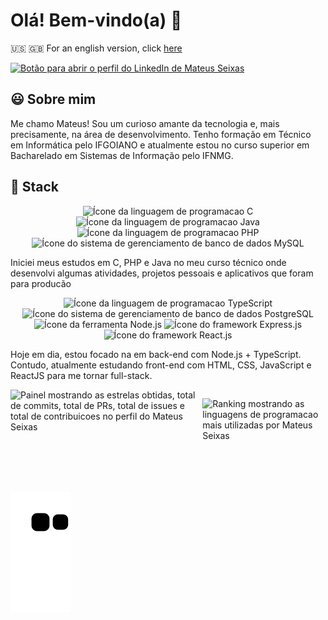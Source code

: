 <div id="sobre_mim">
  <h1> Olá! Bem-vindo(a) 👋 </h1>
  <p>🇺🇸 🇬🇧 For an english version, click <a href="README-EN.md">here</a></p>
  <a href="https://www.linkedin.com/in/mateuseixas/">
    <img src="https://img.shields.io/badge/LinkedIn-181424?style=for-the-badge&logo=linkedin&logoColor=white"
      alt="Botão para abrir o perfil do LinkedIn de Mateus Seixas">
  </a>
  <h2>😃 Sobre mim</h2>
  <p>Me chamo Mateus! Sou um curioso amante da tecnologia e, mais precisamente, na área de desenvolvimento. Tenho
    formação em Técnico em Informática pelo IFGOIANO e atualmente estou no curso superior em Bacharelado em Sistemas de
    Informação pelo IFNMG.</p>
</div>
<div id="stack">
  <h2>🧠 Stack</h2>

  <div class="imagens-tech" align="center">
    <img src="https://img.shields.io/badge/C-d43a7a?style=for-the-badge&logo=c&logoColor=white"
      alt="Ícone da linguagem de programacao C">
    <img src="https://img.shields.io/badge/Java-d43a7a?style=for-the-badge&logo=java&logoColor=white"
      alt="Ícone da linguagem de programacao Java">
    <img src="https://img.shields.io/badge/PHP-d43a7a?style=for-the-badge&logo=php&logoColor=white"
      alt="Ícone da linguagem de programacao PHP">
    <img src="https://img.shields.io/badge/MySQL-d43a7a?style=for-the-badge&logo=mysql&logoColor=white"
      alt="Ícone do sistema de gerenciamento de banco de dados MySQL">
  </div>

  <p>Iniciei meus estudos em C, PHP e Java no meu curso técnico onde desenvolvi algumas atividades, projetos pessoais e
    aplicativos que foram para producão</p>
  
  <div class="imagens-tech" align="center">
    <img src="https://img.shields.io/badge/TypeScript-181424?style=for-the-badge&logo=typescript&logoColor=white"
      alt="Ícone da linguagem de programacao TypeScript">
    <img src="https://img.shields.io/badge/PostgreSQL-181424?style=for-the-badge&logo=postgresql&logoColor=white"
      alt="Ícone do sistema de gerenciamento de banco de dados PostgreSQL">
    <img src="https://img.shields.io/badge/Node.js-181424?style=for-the-badge&logo=node.js&logoColor=white"
      alt="Ícone da ferramenta Node.js">
    <img src="https://img.shields.io/badge/Express.js-181424?style=for-the-badge" alt="Ícone do framework Express.js">
    <img src="https://img.shields.io/badge/React-181424?style=for-the-badge&logo=react&logoColor=61DAFB"
      alt="Ícone do framework React.js">

  </div>
  <p>Hoje em dia, estou focado na em back-end com Node.js + TypeScript. Contudo, atualmente estudando front-end com
    HTML, CSS, JavaScript e ReactJS para me tornar full-stack.</p>
</div>

<div id="estatisticas" style="display: flex; justify-content: center">
  <img height="150em" src="https://github-readme-stats.vercel.app/api?username=Seiixas&theme=radical&show_icons=true"
    alt="Painel mostrando as estrelas obtidas, total de commits, total de PRs, total de issues e total de contribuicoes no perfil do Mateus Seixas">

  <img height="110em"
    src="https://github-readme-stats.vercel.app/api/top-langs/?username=Seiixas&layout=compact&langs_count=7&theme=radical"
    alt="Ranking mostrando as linguagens de programacao mais utilizadas por Mateus Seixas">
</div>

<img 
  src="https://github.com/Seiixas/Seiixas/blob/output/github-contribution-grid-snake.svg"
  alt="Imagem do joguinho da cobrinha comendo os commits do perfil ">